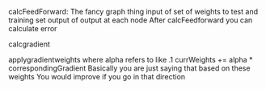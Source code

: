 calcFeedForward:
	The fancy graph thing
	input of set of weights to test and training set
	output of output at each node
After calcFeedforward you can calculate error


calcgradient


applygradientweights
where alpha refers to like .1
currWeights += alpha * correspondingGradient
Basically you are just saying that based on these weights
You would improve if you go in that direction

